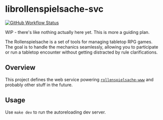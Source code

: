 # librollenspielsache-svc

[![GitHub Workflow Status](https://img.shields.io/github/workflow/status/deciduously/rollenspielsache-svc/Rust)](https://github.com/deciduously/rollenspielsache-svc/actions)

WIP - there's like nothing actually here yet.  This is more a guiding plan.

The Rollenspielsache is a set of tools for managing tabletop RPG games.  The goal is to handle the mechanics seamlessly, allowing you to participate or run a tabletop encounter without getting distracted by rule clarifications.

## Overview

This project defines the web service powering [`rollenspielsache-www`](https://github.com/deciduously/rollenspielsache-www) and probably other stuff in the future.

## Usage

Use `make dev` to run the autoreloading dev server.